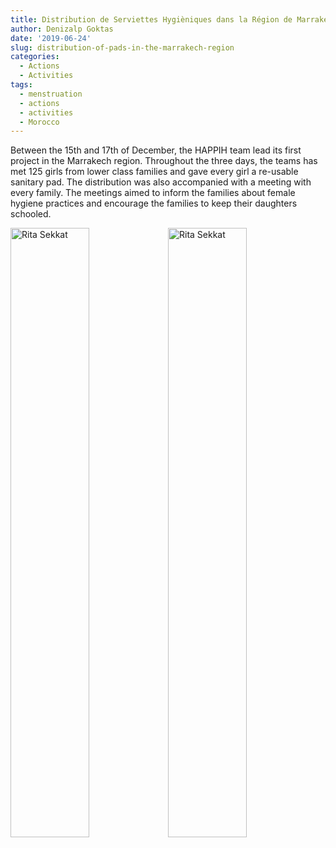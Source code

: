 ```yaml
---
title: Distribution de Serviettes Hygièniques dans la Région de Marrakech.
author: Denizalp Goktas
date: '2019-06-24'
slug: distribution-of-pads-in-the-marrakech-region
categories:
  - Actions
  - Activities
tags:
  - menstruation
  - actions
  - activities
  - Morocco
---
```




Between the 15th and 17th of December, the HAPPIH team lead its first project in the Marrakech region. Throughout the three days, the teams has met 125 girls from lower class families and gave every girl a re-usable sanitary pad. The distribution was also accompanied with a meeting with every family. The meetings aimed to inform the families about female hygiene practices and encourage the families to keep their daughters schooled.

<img src="../../../../action11.jpg" alt="Rita Sekkat" style="float:right;width:50%">

<img src="../../../../action22.jpg" alt="Rita Sekkat" style="float:right; width:50%">


